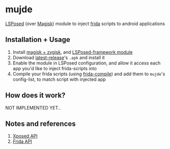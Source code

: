# mujde
[LSPosed](https://github.com/LSPosed/LSPosed) (over [Magisk](https://github.com/topjohnwu/Magisk)) module to inject [frida](https://github.com/frida/frida) scripts to android applications

## Installation + Usage
1. Install [magisk + zygisk](https://www.youtube.com/watch?v=mMQ5DcsQqPs), and [LSPosed-framework module](https://github.com/LSPosed/LSPosed/releases/latest) <br />
1. Download [latest-release](https://github.com/mon231/mujde/releases/latest)'s `.apk` and install it
1. Enable the module in LSPosed configuration, and allow it access each app you'd like to inject frida-scripts into
1. Compile your frida scripts (using [frida-compile](https://github.com/frida/frida-compile)) and add them to `mujde`'s config-list, to match script with injected app

## How does it work?
NOT IMPLEMENTED YET..

## Notes and references
1. [Xposed API](https://api.xposed.info/)
1. [Frida API](https://frida.re/docs/javascript-api/)
